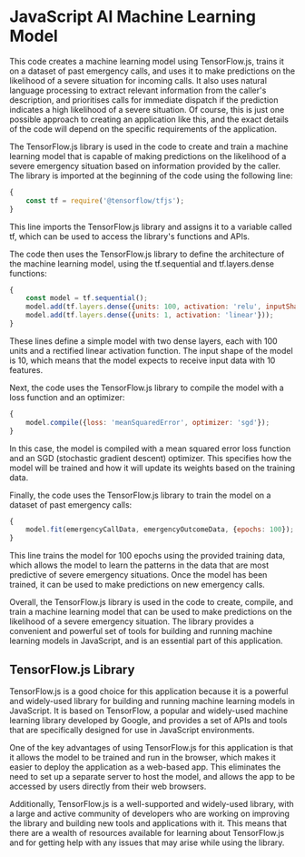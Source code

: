 # JavaScript AI Machine Learning Model

This code creates a machine learning model using TensorFlow.js, trains it on a dataset of past emergency calls, and uses it to make predictions on the likelihood of a severe situation for incoming calls. It also uses natural language processing to extract relevant information from the caller's description, and prioritises calls for immediate dispatch if the prediction indicates a high likelihood of a severe situation. Of course, this is just one possible approach to creating an application like this, and the exact details of the code will depend on the specific requirements of the application.

The TensorFlow.js library is used in the code to create and train a machine learning model that is capable of making predictions on the likelihood of a severe emergency situation based on information provided by the caller. The library is imported at the beginning of the code using the following line:

```js
{
    const tf = require('@tensorflow/tfjs');
}
```

This line imports the TensorFlow.js library and assigns it to a variable called tf, which can be used to access the library's functions and APIs.

The code then uses the TensorFlow.js library to define the architecture of the machine learning model, using the tf.sequential and tf.layers.dense functions:

```js
{
    const model = tf.sequential();
    model.add(tf.layers.dense({units: 100, activation: 'relu', inputShape: [10]}));
    model.add(tf.layers.dense({units: 1, activation: 'linear'}));
}
```

These lines define a simple model with two dense layers, each with 100 units and a rectified linear activation function. The input shape of the model is 10, which means that the model expects to receive input data with 10 features.

Next, the code uses the TensorFlow.js library to compile the model with a loss function and an optimizer:

```js
{
    model.compile({loss: 'meanSquaredError', optimizer: 'sgd'});
}
```

In this case, the model is compiled with a mean squared error loss function and an SGD (stochastic gradient descent) optimizer. This specifies how the model will be trained and how it will update its weights based on the training data.

Finally, the code uses the TensorFlow.js library to train the model on a dataset of past emergency calls:

```js
{
    model.fit(emergencyCallData, emergencyOutcomeData, {epochs: 100});
}
```

This line trains the model for 100 epochs using the provided training data, which allows the model to learn the patterns in the data that are most predictive of severe emergency situations. Once the model has been trained, it can be used to make predictions on new emergency calls.

Overall, the TensorFlow.js library is used in the code to create, compile, and train a machine learning model that can be used to make predictions on the likelihood of a severe emergency situation. The library provides a convenient and powerful set of tools for building and running machine learning models in JavaScript, and is an essential part of this application.


## TensorFlow.js Library

TensorFlow.js is a good choice for this application because it is a powerful and widely-used library for building and running machine learning models in JavaScript. It is based on TensorFlow, a popular and widely-used machine learning library developed by Google, and provides a set of APIs and tools that are specifically designed for use in JavaScript environments.

One of the key advantages of using TensorFlow.js for this application is that it allows the model to be trained and run in the browser, which makes it easier to deploy the application as a web-based app. This eliminates the need to set up a separate server to host the model, and allows the app to be accessed by users directly from their web browsers.

Additionally, TensorFlow.js is a well-supported and widely-used library, with a large and active community of developers who are working on improving the library and building new tools and applications with it. This means that there are a wealth of resources available for learning about TensorFlow.js and for getting help with any issues that may arise while using the library.
